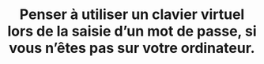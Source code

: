 ---
categories: category-nGkbk6oSlC5_p3eqoXX2o
title: Penser à utiliser un clavier virtuel lors de la saisie d’un mot de passe, si
  vous n’êtes pas sur votre ordinateur.
uuid: good-practice-AlD9Ee8hHOi04esYAGNwr
visibleInCms: true
---
